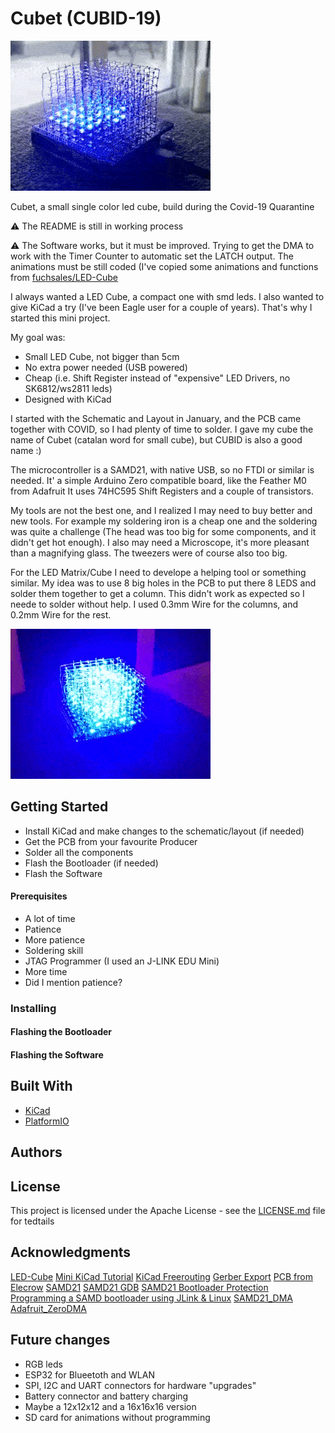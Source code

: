 # Cubet (CUBID-19) 

![](Images/Animation_2.gif)

Cubet, a small single color led cube, build during the Covid-19 Quarantine

:warning: The README is still in working process

:warning: The Software works, but it must be improved. Trying to get the DMA to work with the Timer Counter to automatic set the LATCH output. The animations must be still coded (I've copied some animations and functions from [fuchsales/LED-Cube](https://github.com/fuchsalex/LED-Cube)


I always wanted a LED Cube, a compact one with smd leds. I also wanted to give KiCad a try (I've been Eagle user for a couple of years). That's why I started this mini project.

My goal was: 
- Small LED Cube, not bigger than 5cm
- No extra power needed (USB powered)
- Cheap (i.e. Shift Register instead of "expensive" LED Drivers, no SK6812/ws2811 leds)
- Designed with KiCad


I started with the Schematic and Layout in January, and the PCB came together with COVID, so I had plenty of time to solder.
I gave my cube the name of Cubet (catalan word for small cube), but CUBID is also a good name :)

The microcontroller is a SAMD21, with native USB, so no FTDI or similar is needed. It' a simple Arduino Zero compatible board, like the Feather M0 from Adafruit
It uses 74HC595 Shift Registers and a couple of transistors.

My tools are not the best one, and I realized I may need to buy better and new tools. For example my soldering iron is a cheap one and the soldering was quite a challenge (The head was too big for some components, and it didn't get hot enough). 
I also may need a Microscope, it's more pleasant than a magnifying glass. The tweezers were of course also too big. 

For the LED Matrix/Cube I need to develope a helping tool or something similar. My idea was to use 8 big holes in the PCB to put there 8 LEDS and solder them together to get a column. This didn't work as expected so I neede to solder without help.
I used 0.3mm Wire for the columns, and 0.2mm Wire for the rest.





![](Images/Animation_1.gif)


## Getting Started

* Install KiCad and make changes to the schematic/layout (if needed)
* Get the PCB from your favourite Producer
* Solder all the components
* Flash the Bootloader (if needed)
* Flash the Software

#### Prerequisites


* A lot of time 
* Patience
* More patience
* Soldering skill
* JTAG Programmer (I used an J\-LINK EDU Mini)
* More time
* Did I mention patience?



### Installing 
#### Flashing the Bootloader
#### Flashing the Software

## Built With

* [KiCad](http://www.kicad-pcb.org)
* [PlatformIO](http://platformio.org)


## Authors

## License

This project is licensed under the Apache License - see the [LICENSE.md](LICENSE.md) file for tedtails

## Acknowledgments

[LED-Cube](https://github.com/fuchsalex/LED-Cube)
[Mini KiCad Tutorial](https://github.com/MalphasWats/hawk)
[KiCad Freerouting](https://github.com/miho/freerouting)
[Gerber Export](https://jnduli.co.ke/prepare-kicad-pcb-elecrow.html)
[PCB from Elecrow](https://www.elecrow.com/pcb-manufacturing.html)
[SAMD21](http://ww1.microchip.com/downloads/en/DeviceDoc/SAM_D21_DA1_Family_DataSheet_DS40001882F.pdf)
[SAMD21 GDB](https://learn.adafruit.com/debugging-the-samd21-with-gdb/setup)
[SAMD21 Bootloader Protection](https://roamingthings.de/posts/use-j-link-to-change-the-boot-loader-protection-of-a-sam-d21)
[Programming a SAMD bootloader using JLink & Linux](https://hackaday.io/page/5997-programming-a-samd-bootloader-using-jlink-linux)
[SAMD21\_DMA](https://aykevl.nl/2019/09/samd21-dma)
[Adafruit\_ZeroDMA](https://github.com/adafruit/Adafruit\_ZeroDMA)


## Future changes

* RGB leds 
* ESP32 for Blueetoth and WLAN
* SPI, I2C and UART connectors for hardware "upgrades"
* Battery connector and battery charging
* Maybe a 12x12x12 and a 16x16x16 version
* SD card for animations without programming
